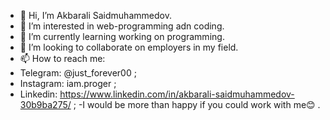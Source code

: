 - 👋 Hi, I’m Akbarali Saidmuhammedov.
- 👀 I’m interested in web-programming adn coding.
- 🌱 I’m currently learning working on programming.
- 💞️ I’m looking to collaborate on employers in my field.
- 📫 How to reach me:
- Telegram: @just_forever00 ;
- Instagram: iam.proger ;
- Linkedin: https://www.linkedin.com/in/akbarali-saidmuhammedov-30b9ba275/ ;
-I would be more than happy if you could work with me😊 .
<!---
akbarali0705/akbarali0705 is a ✨ special ✨ repository because its `README.md` (this file) appears on your GitHub profile.
You can click the Preview link to take a look at your changes.
--->
